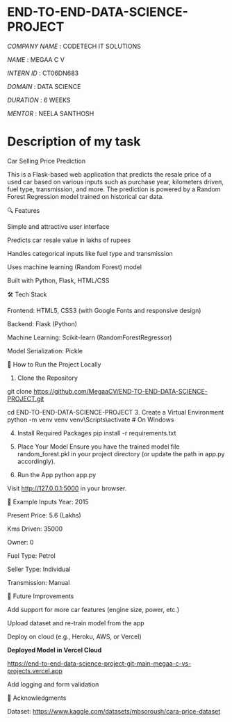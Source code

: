 # END-TO-END-DATA-SCIENCE-PROJECT
*COMPANY NAME* : CODETECH IT SOLUTIONS

*NAME*         : MEGAA C V

*INTERN ID*    : CT06DN683

*DOMAIN*       : DATA SCIENCE

*DURATION*     : 6 WEEKS

*MENTOR*       : NEELA SANTHOSH

# Description of my task

Car Selling Price Prediction

This is a Flask-based web application that predicts the resale price of a used car based on various inputs such as purchase year, kilometers driven, fuel type, transmission, and more. The prediction is powered by a Random Forest Regression model trained on historical car data.

🔍 Features

Simple and attractive user interface

Predicts car resale value in lakhs of rupees

Handles categorical inputs like fuel type and transmission

Uses machine learning (Random Forest) model

Built with Python, Flask, HTML/CSS

🛠️ Tech Stack

Frontend: HTML5, CSS3 (with Google Fonts and responsive design)

Backend: Flask (Python)

Machine Learning: Scikit-learn (RandomForestRegressor)

Model Serialization: Pickle

🚀 How to Run the Project Locally
1. Clone the Repository

git clone https://github.com/MegaaCV/END-TO-END-DATA-SCIENCE-PROJECT.git

cd END-TO-END-DATA-SCIENCE-PROJECT
3. Create a Virtual Environment 
python -m venv venv
venv\Scripts\activate  # On Windows

4. Install Required Packages
pip install -r requirements.txt

5. Place Your Model
Ensure you have the trained model file random_forest.pkl in your project directory (or update the path in app.py accordingly).

6. Run the App
python app.py

Visit http://127.0.0.1:5000 in your browser.

🧪 Example Inputs
Year: 2015

Present Price: 5.6 (Lakhs)

Kms Driven: 35000

Owner: 0

Fuel Type: Petrol

Seller Type: Individual

Transmission: Manual

📌 Future Improvements


Add support for more car features (engine size, power, etc.)

Upload dataset and re-train model from the app

Deploy on cloud (e.g., Heroku, AWS, or Vercel)

**Deployed Model in Vercel Cloud**

https://end-to-end-data-science-project-git-main-megaa-c-vs-projects.vercel.app

Add logging and form validation

🙌 Acknowledgments

Dataset: https://www.kaggle.com/datasets/mbsoroush/cara-price-dataset

